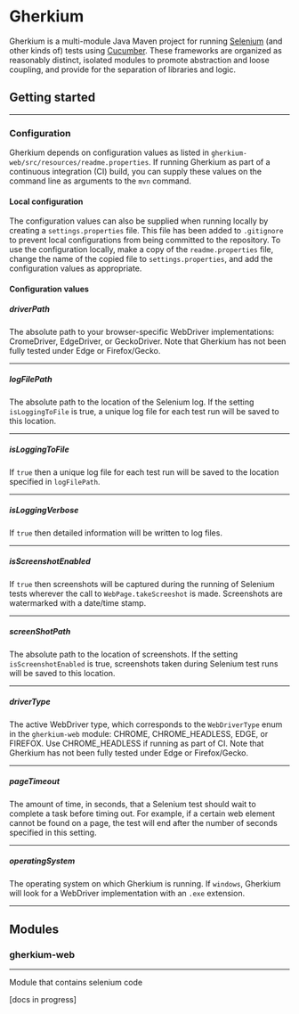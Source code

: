# Gherkium
Gherkium is a multi-module Java Maven project for running [Selenium](https://www.seleniumhq.org/) (and other kinds of) tests using [Cucumber](https://cucumber.io/). These frameworks are organized as reasonably distinct, isolated modules to promote abstraction and loose coupling, and provide for the separation of libraries and logic.

## Getting started
---
### Configuration
Gherkium depends on configuration values as listed in `gherkium-web/src/resources/readme.properties`. If running Gherkium as part of a continuous integration (CI) build, you can supply these values on the command line as arguments to the `mvn` command.

#### Local configuration
The configuration values can also be supplied when running locally by creating a `settings.properties` file. This file has been added to `.gitignore` to prevent local configurations from being committed to the repository. To use the configuration locally, make a copy of the `readme.properties` file, change the name of the copied file to `settings.properties`, and add the configuration values as appropriate.

#### Configuration values

##### driverPath
The absolute path to your browser-specific WebDriver implementations: CromeDriver, EdgeDriver, or GeckoDriver. Note that Gherkium has not been fully tested under Edge or Firefox/Gecko.

---

##### logFilePath
The absolute path to the location of the Selenium log. If the setting `isLoggingToFile` is true, a unique log file for each test run will be saved to this location.

---

##### isLoggingToFile
If `true` then a unique log file for each test run will be saved to the location specified in `logFilePath`.

---

##### isLoggingVerbose
If `true` then detailed information will be written to log files.

---

##### isScreenshotEnabled
If `true` then screenshots will be captured during the running of Selenium tests wherever the call to `WebPage.takeScreeshot` is made. Screenshots are watermarked with a date/time stamp.

---

##### screenShotPath
The absolute path to the location of screenshots. If the setting `isScreenshotEnabled` is true, screenshots taken during Selenium test runs will be saved to this location.

---

##### driverType
The active WebDriver type, which corresponds to the `WebDriverType` enum in the `gherkium-web` module: CHROME, CHROME\_HEADLESS, EDGE, or FIREFOX. Use CHROME\_HEADLESS if running as part of CI. Note that Gherkium has not been fully tested under Edge or Firefox/Gecko.

---

##### pageTimeout
The amount of time, in seconds, that a Selenium test should wait to complete a task before timing out. For example, if a certain web element cannot be found on a page, the test will end after the number of seconds specified in this setting.

---

##### operatingSystem
The operating system on which Gherkium is running. If `windows`, Gherkium will look for a WebDriver implementation with an `.exe` extension.

---

## Modules

### gherkium-web
---
Module that contains selenium code

[docs in progress]
